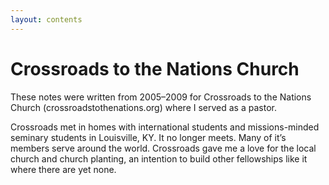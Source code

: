 ```yaml
---
layout:	contents
---
```


# Crossroads to the Nations Church

These notes were written from 2005–2009 for Crossroads to the Nations Church (crossroadstothenations.org) where I served as a pastor.

Crossroads met in homes with international students and missions-minded seminary students in Louisville, KY. It no longer meets. Many of it’s members serve around the world. Crossroads gave me a love for the local church and church planting, an intention to build other fellowships like it where there are yet none.
